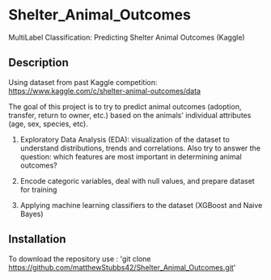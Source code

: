 # Shelter_Animal_Outcomes
MultiLabel Classification: Predicting Shelter Animal Outcomes (Kaggle)

## Description

Using dataset from past Kaggle competition: https://www.kaggle.com/c/shelter-animal-outcomes/data

The goal of this project is to try to predict animal outcomes (adoption, transfer, return to owner, etc.) based on the animals' individual attributes (age, sex, species, etc).

1. Exploratory Data Analysis (EDA): visualization of the dataset to understand distributions, trends and correlations. Also try to answer the question: which features are most       important in determining animal outcomes?

2. Encode categoric variables, deal with null values, and prepare dataset for training

3. Applying machine learning classifiers to the dataset (XGBoost and Naive Bayes)

## Installation <a id="installation"></a>
To download the repository use :
'git clone https://github.com/matthewStubbs42/Shelter_Animal_Outcomes.git'

